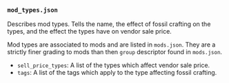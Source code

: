 ### `mod_types.json`

Describes mod types. Tells the name, the effect of fossil crafting on the types, and
the effect the types have on vendor sale price.

Mod types are associated to mods and are listed in `mods.json`. They are a strictly finer 
grading to mods than then `group` descriptor found in `mods.json`.
  
- `sell_price_types`: A list of the types which affect vendor sale price.  
- `tags`: A list of the tags which apply to the type affecting fossil crafting.
 